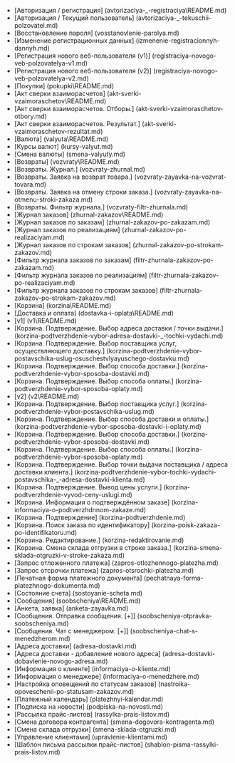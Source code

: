 ﻿* [Авторизация / регистрация] (avtorizaciya-_-registraciya\README.md)
* [Авторизация / Текущий пользователь] (avtorizaciya-_-tekuschii-polzovatel.md)
* [Восстановление пароля] (vosstanovlenie-parolya.md)
* [Изменение регистрационных данных] (izmenenie-registracionnyh-dannyh.md)
* [Регистрация нового веб-пользователя (v1)] (registraciya-novogo-veb-polzovatelya-v1.md)
* [Регистрация нового веб-пользователя (v2)] (registraciya-novogo-veb-polzovatelya-v2.md)
* [Покупки] (pokupki\README.md)
* [Акт сверки взаиморасчетов] (akt-sverki-vzaimoraschetov\README.md)
* [Акт сверки взаиморасчетов. Отборы.] (akt-sverki-vzaimoraschetov-otbory.md)
* [Акт сверки взаиморасчетов. Результат.] (akt-sverki-vzaimoraschetov-rezultat.md)
* [Валюта] (valyuta\README.md)
* [Курсы валют] (kursy-valyut.md)
* [Смена валюты] (smena-valyuty.md)
* [Возвраты] (vozvraty\README.md)
* [Возвраты. Журнал.] (vozvraty-zhurnal.md)
* [Возвраты. Заявка на возврат товара.] (vozvraty-zayavka-na-vozvrat-tovara.md)
* [Возвраты. Заявка на отмену строки заказа.] (vozvraty-zayavka-na-otmenu-stroki-zakaza.md)
* [Возвраты. Фильтр журнала.] (vozvraty-filtr-zhurnala.md)
* [Журнал заказов] (zhurnal-zakazov\README.md)
* [Журнал заказов по заказам] (zhurnal-zakazov-po-zakazam.md)
* [Журнал заказов по реализациям] (zhurnal-zakazov-po-realizaciyam.md)
* [Журнал заказов по строкам заказов] (zhurnal-zakazov-po-strokam-zakazov.md)
* [Фильтр журнала заказов по заказам] (filtr-zhurnala-zakazov-po-zakazam.md)
* [Фильтр журнала заказов по реализациям] (filtr-zhurnala-zakazov-po-realizaciyam.md)
* [Фильтр журнала заказов по строкам заказов] (filtr-zhurnala-zakazov-po-strokam-zakazov.md)
* [Корзина] (korzina\README.md)
* [Доставка и оплата] (dostavka-i-oplata\README.md)
* [v1] (v1\README.md)
* [Корзина. Подтверждение. Выбор адреса доставки / точки выдачи.] (korzina-podtverzhdenie-vybor-adresa-dostavki-_-tochki-vydachi.md)
* [Корзина. Подтверждение. Выбор поставщика услуг, осуществляющего доставку.] (korzina-podtverzhdenie-vybor-postavschika-uslug-osuschestvlyayuschego-dostavku.md)
* [Корзина. Подтверждение. Выбор способа доставки.] (korzina-podtverzhdenie-vybor-sposoba-dostavki.md)
* [Корзина. Подтверждение. Выбор способа оплаты.] (korzina-podtverzhdenie-vybor-sposoba-oplaty.md)
* [v2] (v2\README.md)
* [Корзина. Подтверждение. Выбор поставщика услуг.] (korzina-podtverzhdenie-vybor-postavschika-uslug.md)
* [Корзина. Подтверждение. Выбор способа доставки и оплаты.] (korzina-podtverzhdenie-vybor-sposoba-dostavki-i-oplaty.md)
* [Корзина. Подтверждение. Выбор способа доставки.] (korzina-podtverzhdenie-vybor-sposoba-dostavki.md)
* [Корзина. Подтверждение. Выбор способа оплаты.] (korzina-podtverzhdenie-vybor-sposoba-oplaty.md)
* [Корзина. Подтверждение. Выбор точки выдачи поставщика / адреса доставки клиента.] (korzina-podtverzhdenie-vybor-tochki-vydachi-postavschika-_-adresa-dostavki-klienta.md)
* [Корзина. Подтверждение. Вывод цены услуги.] (korzina-podtverzhdenie-vyvod-ceny-uslugi.md)
* [Корзина. Информация о подтверждённом заказе] (korzina-informaciya-o-podtverzhdnnom-zakaze.md)
* [Корзина. Подтверждение] (korzina-podtverzhdenie.md)
* [Корзина. Поиск заказа по идентификатору] (korzina-poisk-zakaza-po-identifikatoru.md)
* [Корзина. Редактирование.] (korzina-redaktirovanie.md)
* [Корзина. Смена склада отгрузки в строке заказа.] (korzina-smena-sklada-otgruzki-v-stroke-zakaza.md)
* [Запрос отложенного платежа] (zapros-otlozhennogo-platezha.md)
* [Запрос отсрочки  платежа] (zapros-otsrochki-platezha.md)
* [Печатная форма платежного документа] (pechatnaya-forma-platezhnogo-dokumenta.md)
* [Состояние счета] (sostoyanie-scheta.md)
* [Сообщения] (soobscheniya\README.md)
* [Анкета, заявка] (anketa-zayavka.md)
* [Сообщения. Отправка сообщения. [+]] (soobscheniya-otpravka-soobscheniya.md)
* [Сообщения. Чат с менеджером. [+]] (soobscheniya-chat-s-menedzherom.md)
* [Адреса доставки] (adresa-dostavki.md)
* [Адреса доставки - добавление нового адреса] (adresa-dostavki-dobavlenie-novogo-adresa.md)
* [Информация о клиенте] (informaciya-o-kliente.md)
* [Информация о менеджере] (informaciya-o-menedzhere.md)
* [Настройка оповещений по статусам заказов] (nastroika-opoveschenii-po-statusam-zakazov.md)
* [Платежный календарь] (platezhnyi-kalendar.md)
* [Подписка на новости] (podpiska-na-novosti.md)
* [Рассылка прайс-листов] (rassylka-prais-listov.md)
* [Смена договора контрагента] (smena-dogovora-kontragenta.md)
* [Смена склада отгрузки] (smena-sklada-otgruzki.md)
* [Управление клиентами] (upravlenie-klientami.md)
* [Шаблон письма рассылки прайс-листов] (shablon-pisma-rassylki-prais-listov.md)
